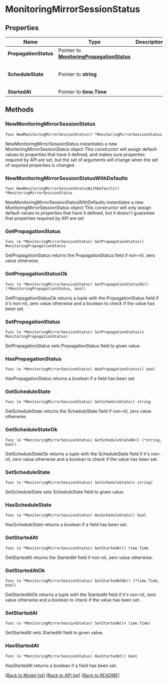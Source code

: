# MonitoringMirrorSessionStatus

## Properties

Name | Type | Description | Notes
------------ | ------------- | ------------- | -------------
**PropagationStatus** | Pointer to [**MonitoringPropagationStatus**](monitoringPropagationStatus.md) |  | [optional] 
**ScheduleState** | Pointer to **string** |  | [optional] [default to "none"]
**StartedAt** | Pointer to **time.Time** |  | [optional] 

## Methods

### NewMonitoringMirrorSessionStatus

`func NewMonitoringMirrorSessionStatus() *MonitoringMirrorSessionStatus`

NewMonitoringMirrorSessionStatus instantiates a new MonitoringMirrorSessionStatus object
This constructor will assign default values to properties that have it defined,
and makes sure properties required by API are set, but the set of arguments
will change when the set of required properties is changed

### NewMonitoringMirrorSessionStatusWithDefaults

`func NewMonitoringMirrorSessionStatusWithDefaults() *MonitoringMirrorSessionStatus`

NewMonitoringMirrorSessionStatusWithDefaults instantiates a new MonitoringMirrorSessionStatus object
This constructor will only assign default values to properties that have it defined,
but it doesn't guarantee that properties required by API are set

### GetPropagationStatus

`func (o *MonitoringMirrorSessionStatus) GetPropagationStatus() MonitoringPropagationStatus`

GetPropagationStatus returns the PropagationStatus field if non-nil, zero value otherwise.

### GetPropagationStatusOk

`func (o *MonitoringMirrorSessionStatus) GetPropagationStatusOk() (*MonitoringPropagationStatus, bool)`

GetPropagationStatusOk returns a tuple with the PropagationStatus field if it's non-nil, zero value otherwise
and a boolean to check if the value has been set.

### SetPropagationStatus

`func (o *MonitoringMirrorSessionStatus) SetPropagationStatus(v MonitoringPropagationStatus)`

SetPropagationStatus sets PropagationStatus field to given value.

### HasPropagationStatus

`func (o *MonitoringMirrorSessionStatus) HasPropagationStatus() bool`

HasPropagationStatus returns a boolean if a field has been set.

### GetScheduleState

`func (o *MonitoringMirrorSessionStatus) GetScheduleState() string`

GetScheduleState returns the ScheduleState field if non-nil, zero value otherwise.

### GetScheduleStateOk

`func (o *MonitoringMirrorSessionStatus) GetScheduleStateOk() (*string, bool)`

GetScheduleStateOk returns a tuple with the ScheduleState field if it's non-nil, zero value otherwise
and a boolean to check if the value has been set.

### SetScheduleState

`func (o *MonitoringMirrorSessionStatus) SetScheduleState(v string)`

SetScheduleState sets ScheduleState field to given value.

### HasScheduleState

`func (o *MonitoringMirrorSessionStatus) HasScheduleState() bool`

HasScheduleState returns a boolean if a field has been set.

### GetStartedAt

`func (o *MonitoringMirrorSessionStatus) GetStartedAt() time.Time`

GetStartedAt returns the StartedAt field if non-nil, zero value otherwise.

### GetStartedAtOk

`func (o *MonitoringMirrorSessionStatus) GetStartedAtOk() (*time.Time, bool)`

GetStartedAtOk returns a tuple with the StartedAt field if it's non-nil, zero value otherwise
and a boolean to check if the value has been set.

### SetStartedAt

`func (o *MonitoringMirrorSessionStatus) SetStartedAt(v time.Time)`

SetStartedAt sets StartedAt field to given value.

### HasStartedAt

`func (o *MonitoringMirrorSessionStatus) HasStartedAt() bool`

HasStartedAt returns a boolean if a field has been set.


[[Back to Model list]](../README.md#documentation-for-models) [[Back to API list]](../README.md#documentation-for-api-endpoints) [[Back to README]](../README.md)


